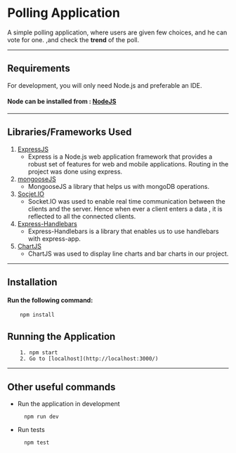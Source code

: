 # Polling Application

A simple polling application, where users are given few choices, and he can vote for one. ,and check the **trend** of the poll.

---

## Requirements

For development, you will only need Node.js and preferable an IDE.

#### Node can be installed from : [NodeJS](https://nodejs.org/en/)

---

## Libraries/Frameworks Used
1. [ExpressJS](https://expressjs.com/)
    * Express is a Node.js web application framework that provides a robust set of features for web and mobile applications. Routing in the project was done using express.
2. [mongooseJS](https://mongoosejs.com/)
    * MongooseJS a library that helps us with mongoDB operations.
3. [Socjet.IO](https://socket.io/)
    * Socket.IO was used to enable real time communication between the clients and the server. Hence when ever a client enters a data , it is reflected to all the connected clients.
4. [Express-Handlebars](https://www.npmjs.com/package/express-handlebars)
    * Express-Handlebars is a library that enables us to use handlebars with express-app.
5. [ChartJS](https://www.chartjs.org/)
    * ChartJS was used to display line charts and bar charts in our project.


---

## Installation

#### Run the following command:
        npm install

##   Running the Application
        1. npm start
        2. Go to [localhost](http://localhost:3000/)

---

## Other useful commands

- Run the application in development

        npm run dev
- Run tests

        npm test



    

